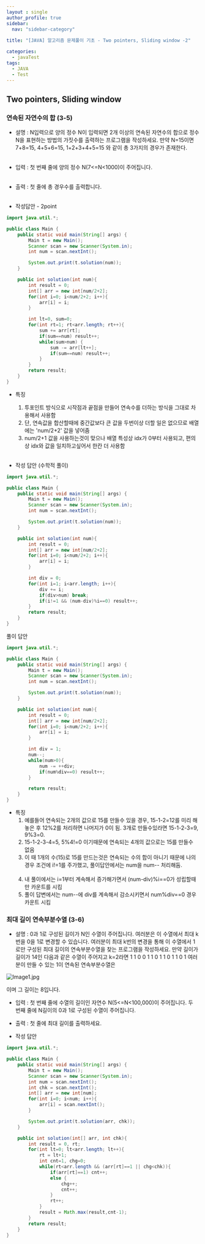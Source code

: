 ```yaml
---
layout : single
author_profile: true
sidebar: 
  nav: "sidebar-category"
  
title: "[JAVA] 알고리즘 문제풀이 기초 - Two pointers, Sliding window -2"

categories:
  - javaTest
tags:
  - JAVA
  - Test
---
```


## Two pointers, Sliding window
### 연속된 자연수의 합 (3-5)

- 설명 : N입력으로 양의 정수 N이 입력되면 2개 이상의 연속된 자연수의 합으로 정수 N을 표현하는 방법의 가짓수를 출력하는 프로그램을 작성하세요. 만약 N=15이면 7+8=15, 4+5+6=15, 1+2+3+4+5=15 와 같이 총 3가지의 경우가 존재한다.<br><br>

- 입력 : 첫 번째 줄에 양의 정수 N(7<=N<1000)이 주어집니다.  <br><br>

- 출력 : 첫 줄에 총 경우수를 출력합니다.<br><br>

- 작성답안 - 2point
``` java
import java.util.*;

public class Main {
    public static void main(String[] args) {
        Main t = new Main();
        Scanner scan = new Scanner(System.in);
        int num = scan.nextInt();

        System.out.print(t.solution(num));
    }

    public int solution(int num){
        int result = 0;
        int[] arr = new int[num/2+2];
        for(int i=0; i<num/2+2; i++){
            arr[i] = i;
        }

        int lt=0, sum=0;
        for(int rt=1; rt<arr.length; rt++){
            sum += arr[rt];
            if(sum==num) result++;
            while(sum>num) {
                sum -= arr[lt++];
                if(sum==num) result++;
            }
        }
        return result;
    }
}
```

- 특징<br>
	1. 투포인트 방식으로 시작점과 끝점을 만들어 연속수를 더하는 방식을 그대로 차용해서 사용함<br>
	2. 단, 연속값을 합산할때에 중간값보다 큰 값을 두번이상 더할 일은 없으므로 배열에는 'num/2+2' 값을 넣어줌<br>
	3. num/2+1 값을 사용하는것이 맞으나 배열 특성상 idx가 0부터 사용되고, 편의상 idx와 값을 일치하고싶어서 한칸 더 사용함<br><br>

- 작성 답안 (수학적 풀이)
``` java
import java.util.*;

public class Main {
    public static void main(String[] args) {
        Main t = new Main();
        Scanner scan = new Scanner(System.in);
        int num = scan.nextInt();

        System.out.print(t.solution(num));
    }

    public int solution(int num){
        int result = 0;
        int[] arr = new int[num/2+2];
        for(int i=0; i<num/2+2; i++){
            arr[i] = i;
        }

        int div = 0;
        for(int i=1; i<arr.length; i++){
            div += i;
            if(div>num) break;
            if(i!=1 && (num-div)%i==0) result++;
        }
        return result;
    }
}
```

풀이 답안
``` java
import java.util.*;

public class Main {
    public static void main(String[] args) {
        Main t = new Main();
        Scanner scan = new Scanner(System.in);
        int num = scan.nextInt();

        System.out.print(t.solution(num));
    }

    public int solution(int num){
        int result = 0;
        int[] arr = new int[num/2+2];
        for(int i=0; i<num/2+2; i++){
            arr[i] = i;
        }

        int div = 1;
        num--;
        while(num>0){
            num -= ++div;
            if(num%div==0) result++;
        }

        return result;
    }
}
```

- 특징<br>
	1. 예를들어 연속되는 2개의 값으로 15를 만들수 있을 경우, 15-1-2=12를 미리 해놓은 후 12%2를 처리하면 나머지가 0이 됨. 3개로 만들수있라면 15-1-2-3=9, 9%3=0.
	2. 15-1-2-3-4=5, 5%4!=0 이기때문에 연속되는 4개의 값으로는 15를 만들수 없음<br>
	3. 이 때 1개의 수(15)로 15를 만드는것은 연속되는 수의 합이 아니기 때문에 나의 경우 조건에 i!=1를 주가했고, 풀이답안에서는 num을 num-- 처리해둠. <br><br>
	4. 내 풀이에서는 i=1부터 계속해서 증가해가면서  (num-div)%i==0가 성립할때만 카운트를 시킴
	5. 풀이 답변에서는 num--에 div를 계속해서 감소시키면서 num%div==0 경우 카운트 시킴

### 최대 길이 연속부분수열 (3-6)

- 설명 : 0과 1로 구성된 길이가 N인 수열이 주어집니다. 여러분은 이 수열에서 최대 k번을 0을 1로 변경할 수 있습니다. 여러분이 최대 k번의 변경을 통해 이 수열에서 1로만 구성된 최대 길이의 연속부분수열을 찾는 프로그램을 작성하세요. 만약 길이가 길이가 14인 다음과 같은 수열이 주어지고 k=2라면 1 1 0 0 1 1 0 1 1 0 1 1 0 1 여러분이 만들 수 있는 1이 연속된 연속부분수열은

![Image1.jpg](https://cote.inflearn.com/public/upload/19123bb35c.jpg)  

이며 그 길이는 8입니다.

- 입력 : 첫 번째 줄에 수열의 길이인 자연수 N(5<=N<100,000)이 주어집니다. 두 번째 줄에 N길이의 0과 1로 구성된 수열이 주어집니다.

- 출력 : 첫 줄에 최대 길이를 출력하세요.

- 작성 답안

``` java
import java.util.*;

public class Main {
    public static void main(String[] args) {
        Main t = new Main();
        Scanner scan = new Scanner(System.in);
        int num = scan.nextInt();
        int chk = scan.nextInt();
        int[] arr = new int[num];
        for(int i=0; i<num; i++){
            arr[i] = scan.nextInt();
        }

        System.out.print(t.solution(arr, chk));
    }

    public int solution(int[] arr, int chk){
        int result = 0, rt;
        for(int lt=0; lt<arr.length; lt++){
            rt = lt+1;
            int cnt=1, chg=0;
            while(rt<arr.length && (arr[rt]==1 || chg<chk)){
                if(arr[rt]==1) cnt++;
                else {
                    chg++;
                    cnt++;
                }
                rt++;
            }
            result = Math.max(result,cnt-1);
        }
        return result;
    }
}
```
